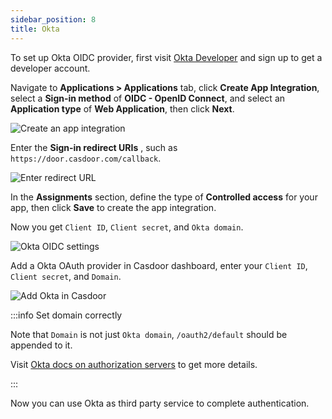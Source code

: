 ```yaml
---
sidebar_position: 8
title: Okta
---
```


To set up Okta OIDC provider, first visit [Okta Developer](https://developer.okta.com/signup/) and sign up to get a developer account.

Navigate to **Applications > Applications** tab, click **Create App Integration**, select a **Sign-in method** of **OIDC - OpenID Connect**, and select an **Application type** of **Web Application**, then click **Next**.

![Create an app integration](/img/providers/OAuth/oktacreateapp.png)

Enter the **Sign-in redirect URIs** , such as `https://door.casdoor.com/callback`.

![Enter redirect URL](/img/providers/OAuth/oktasetredirecturl.png)

In the **Assignments** section, define the type of **Controlled access** for your app, then click **Save** to create the app integration.

Now you get `Client ID`, `Client secret`, and `Okta domain`.

![Okta OIDC settings](/img/providers/OAuth/oktasettings.png)

Add a Okta OAuth provider in Casdoor dashboard, enter your `Client ID`, `Client secret`, and `Domain`.

![Add Okta in Casdoor](/img/providers/OAuth/oktacasdoor.png)

:::info Set domain correctly

Note that `Domain` is not just `Okta domain`, `/oauth2/default` should be appended to it.

Visit [Okta docs on authorization servers](https://developer.okta.com/docs/concepts/auth-servers/) to get more details.

:::

Now you can use Okta as third party service to complete authentication.